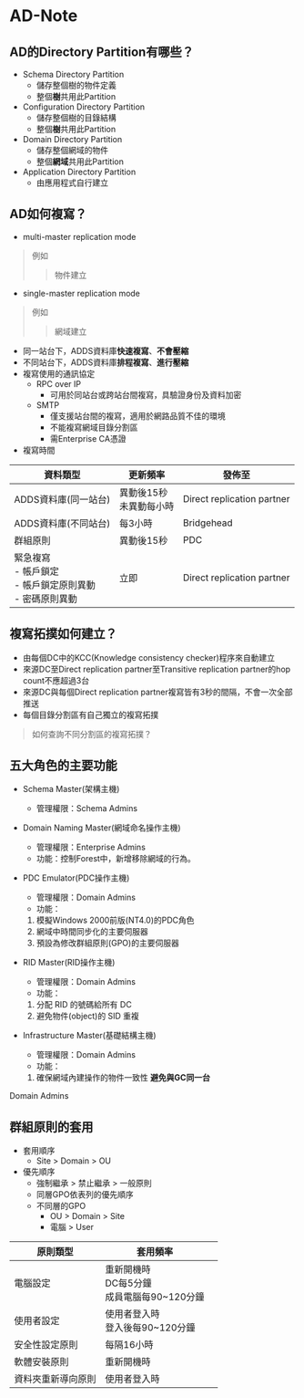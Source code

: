 # AD-Note
## AD的Directory Partition有哪些？
* Schema Directory Partition
  * 儲存整個樹的物件定義
  * 整個**樹**共用此Partition
* Configuration Directory Partition
  * 儲存整個樹的目錄結構
  * 整個**樹**共用此Partition
* Domain Directory Partition
  * 儲存整個網域的物件
  * 整個**網域**共用此Partition
* Application Directory Partition
  * 由應用程式自行建立
## AD如何複寫？

* multi-master replication mode
> 例如
>> 物件建立
* single-master replication mode
> 例如
>> 網域建立
* 同一站台下，ADDS資料庫**快速複寫**、**不會壓縮**
* 不同站台下，ADDS資料庫**排程複寫**、**進行壓縮**
* 複寫使用的通訊協定
  * RPC over IP
    * 可用於同站台或跨站台間複寫，具驗證身份及資料加密
  * SMTP
    * 僅支援站台間的複寫，適用於網路品質不佳的環境
    * 不能複寫網域目錄分割區
    * 需Enterprise CA憑證
* 複寫時間

|資料類型|更新頻率|發佈至|
|----|----|----|
|ADDS資料庫(同一站台)|異動後15秒<br>未異動每小時|Direct replication partner|
|ADDS資料庫(不同站台)|每3小時|Bridgehead|
|群組原則|異動後15秒|PDC|
|緊急複寫<br>- 帳戶鎖定<br>- 帳戶鎖定原則異動<br>- 密碼原則異動|立即|Direct replication partner|

## 複寫拓撲如何建立？
* 由每個DC中的KCC(Knowledge consistency checker)程序來自動建立
* 來源DC至Direct replication partner至Transitive replication partner的hop count不應超過3台
* 來源DC與每個Direct replication partner複寫皆有3秒的間隔，不會一次全部推送
* 每個目錄分割區有自己獨立的複寫拓撲
> 如何查詢不同分割區的複寫拓撲？

## 五大角色的主要功能
* Schema Master(架構主機)
  * 管理權限：Schema Admins

* Domain Naming Master(網域命名操作主機)
  * 管理權限：Enterprise Admins
  * 功能：控制Forest中，新增移除網域的行為。

* PDC Emulator(PDC操作主機)
  * 管理權限：Domain Admins
  * 功能：
   1. 模擬Windows 2000前版(NT4.0)的PDC角色
   2. 網域中時間同步化的主要伺服器
   3. 預設為修改群組原則(GPO)的主要伺服器

* RID Master(RID操作主機)
  * 管理權限：Domain Admins
  * 功能：
   1. 分配 RID 的號碼給所有 DC
   2. 避免物件(object)的 SID 重複

* Infrastructure Master(基礎結構主機)
  * 管理權限：Domain Admins
  * 功能：
   1. 確保網域內建操作的物件一致性
   **避免與GC同一台**

Domain Admins

## 群組原則的套用
* 套用順序
  * Site > Domain > OU
* 優先順序
  * 強制繼承 > 禁止繼承 > 一般原則
  * 同層GPO依表列的優先順序
  * 不同層的GPO
    * OU > Domain > Site
    * 電腦 > User





|原則類型|套用頻率||
|----|----|----|
|電腦設定|重新開機時<br>DC每5分鐘<br>成員電腦每90~120分鐘<br>||
|使用者設定|使用者登入時<br>登入後每90~120分鐘||
|安全性設定原則|每隔16小時|
|軟體安裝原則|重新開機時||
|資料夾重新導向原則|使用者登入時||

